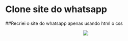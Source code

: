 # Clone site do whatsapp
##Recriei o site do whatsapp apenas usando html o css

<div align="center">
  <img src="https://user-images.githubusercontent.com/43277345/191158462-3ba95078-d92a-4911-81ce-97684e464bcf.png"/>
  </div>


